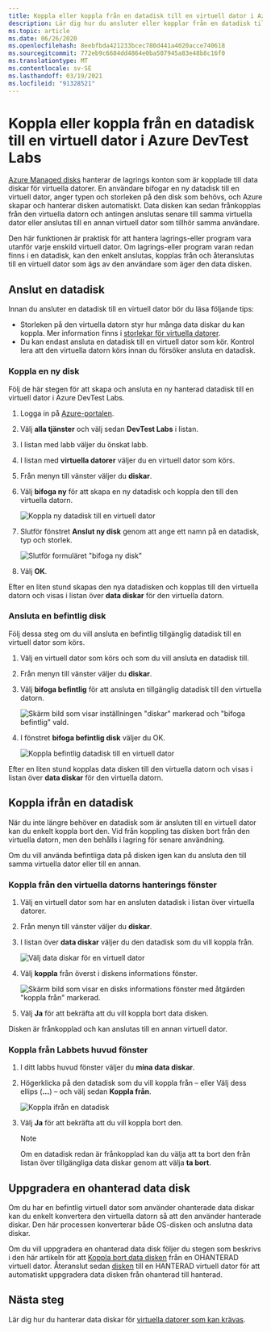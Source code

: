 ```yaml
---
title: Koppla eller koppla från en datadisk till en virtuell dator i Azure DevTest Labs
description: Lär dig hur du ansluter eller kopplar från en datadisk till en virtuell dator i Azure DevTest Labs
ms.topic: article
ms.date: 06/26/2020
ms.openlocfilehash: 8eebfbda421233bcec780d441a4020acce740618
ms.sourcegitcommit: 772eb9c6684dd4864e0ba507945a83e48b8c16f0
ms.translationtype: MT
ms.contentlocale: sv-SE
ms.lasthandoff: 03/19/2021
ms.locfileid: "91328521"
---
```

# <a name="attach-or-detach-a-data-disk-to-a-virtual-machine-in-azure-devtest-labs"></a>Koppla eller koppla från en datadisk till en virtuell dator i Azure DevTest Labs
[Azure Managed disks](../virtual-machines/managed-disks-overview.md) hanterar de lagrings konton som är kopplade till data diskar för virtuella datorer. En användare bifogar en ny datadisk till en virtuell dator, anger typen och storleken på den disk som behövs, och Azure skapar och hanterar disken automatiskt. Data disken kan sedan frånkopplas från den virtuella datorn och antingen anslutas senare till samma virtuella dator eller anslutas till en annan virtuell dator som tillhör samma användare.

Den här funktionen är praktisk för att hantera lagrings-eller program vara utanför varje enskild virtuell dator. Om lagrings-eller program varan redan finns i en datadisk, kan den enkelt anslutas, kopplas från och återanslutas till en virtuell dator som ägs av den användare som äger den data disken.

## <a name="attach-a-data-disk"></a>Anslut en datadisk
Innan du ansluter en datadisk till en virtuell dator bör du läsa följande tips:

- Storleken på den virtuella datorn styr hur många data diskar du kan koppla. Mer information finns i [storlekar för virtuella datorer](../virtual-machines/sizes.md).
- Du kan endast ansluta en datadisk till en virtuell dator som kör. Kontrol lera att den virtuella datorn körs innan du försöker ansluta en datadisk.

### <a name="attach-a-new-disk"></a>Koppla en ny disk
Följ de här stegen för att skapa och ansluta en ny hanterad datadisk till en virtuell dator i Azure DevTest Labs.

1. Logga in på [Azure-portalen](https://go.microsoft.com/fwlink/p/?LinkID=525040).
1. Välj **alla tjänster** och välj sedan **DevTest Labs** i listan.
1. I listan med labb väljer du önskat labb. 
1. I listan med **virtuella datorer** väljer du en virtuell dator som körs.
1. Från menyn till vänster väljer du **diskar**.
1. Välj **bifoga ny** för att skapa en ny datadisk och koppla den till den virtuella datorn.

    ![Koppla ny datadisk till en virtuell dator](./media/devtest-lab-attach-detach-data-disk/devtest-lab-attach-new.png)
1. Slutför fönstret **Anslut ny disk** genom att ange ett namn på en datadisk, typ och storlek.

    ![Slutför formuläret "bifoga ny disk"](./media/devtest-lab-attach-detach-data-disk/devtest-lab-attach-new-form.png)
1. Välj **OK**.

Efter en liten stund skapas den nya datadisken och kopplas till den virtuella datorn och visas i listan över **data diskar** för den virtuella datorn.

### <a name="attach-an-existing-disk"></a>Ansluta en befintlig disk
Följ dessa steg om du vill ansluta en befintlig tillgänglig datadisk till en virtuell dator som körs. 

1. Välj en virtuell dator som körs och som du vill ansluta en datadisk till.
1. Från menyn till vänster väljer du **diskar**.
1. Välj **bifoga befintlig** för att ansluta en tillgänglig datadisk till den virtuella datorn.

    ![Skärm bild som visar inställningen "diskar" markerad och "bifoga befintlig" vald.](./media/devtest-lab-attach-detach-data-disk/devtest-lab-attach-existing-button.png)

1. I fönstret **bifoga befintlig disk** väljer du OK.

    ![Koppla befintlig datadisk till en virtuell dator](./media/devtest-lab-attach-detach-data-disk/devtest-lab-attach-existing.png)

Efter en liten stund kopplas data disken till den virtuella datorn och visas i listan över **data diskar** för den virtuella datorn.

## <a name="detach-a-data-disk"></a>Koppla ifrån en datadisk
När du inte längre behöver en datadisk som är ansluten till en virtuell dator kan du enkelt koppla bort den. Vid från koppling tas disken bort från den virtuella datorn, men den behålls i lagring för senare användning.

Om du vill använda befintliga data på disken igen kan du ansluta den till samma virtuella dator eller till en annan.

### <a name="detach-from-the-vms-management-pane"></a>Koppla från den virtuella datorns hanterings fönster
1. Välj en virtuell dator som har en ansluten datadisk i listan över virtuella datorer.
1. Från menyn till vänster väljer du **diskar**.
1. I listan över **data diskar** väljer du den datadisk som du vill koppla från.

    ![Välj data diskar för en virtuell dator](./media/devtest-lab-attach-detach-data-disk/devtest-lab-detach-button.png) 
1. Välj **koppla** från överst i diskens informations fönster.

    ![Skärm bild som visar en disks informations fönster med åtgärden "koppla från" markerad.](./media/devtest-lab-attach-detach-data-disk/devtest-lab-detach-data-disk2.png)
1. Välj **Ja** för att bekräfta att du vill koppla bort data disken.

Disken är frånkopplad och kan anslutas till en annan virtuell dator. 
### <a name="detach-from-the-labs-main-pane"></a>Koppla från Labbets huvud fönster
1. I ditt labbs huvud fönster väljer du **mina data diskar**.
1. Högerklicka på den datadisk som du vill koppla från – eller Välj dess ellips (**...**) – och välj sedan **Koppla från**.

    ![Koppla ifrån en datadisk](./media/devtest-lab-attach-detach-data-disk/devtest-lab-detach-data-disk.png)
1. Välj **Ja** för att bekräfta att du vill koppla bort den.

   > [!NOTE]
   > Om en datadisk redan är frånkopplad kan du välja att ta bort den från listan över tillgängliga data diskar genom att välja **ta bort**.
   >
   >

## <a name="upgrade-an-unmanaged-data-disk"></a>Uppgradera en ohanterad data disk
Om du har en befintlig virtuell dator som använder ohanterade data diskar kan du enkelt konvertera den virtuella datorn så att den använder hanterade diskar. Den här processen konverterar både OS-disken och anslutna data diskar.

Om du vill uppgradera en ohanterad data disk följer du stegen som beskrivs i den här artikeln för att [Koppla bort data disken](#detach-a-data-disk) från en OHANTERAD virtuell dator. Återanslut sedan [disken](#attach-an-existing-disk) till en HANTERAD virtuell dator för att automatiskt uppgradera data disken från ohanterad till hanterad.

## <a name="next-steps"></a>Nästa steg
Lär dig hur du hanterar data diskar för [virtuella datorer som kan krävas](devtest-lab-add-claimable-vm.md#unclaim-a-vm).
